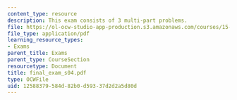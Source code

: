```yaml
---
content_type: resource
description: This exam consists of 3 multi-part problems.
file: https://ol-ocw-studio-app-production.s3.amazonaws.com/courses/15-501-introduction-to-financial-and-managerial-accounting-spring-2004/12588379584d82b0d59337d2d2a5d80d_final_exam_s04.pdf
file_type: application/pdf
learning_resource_types:
- Exams
parent_title: Exams
parent_type: CourseSection
resourcetype: Document
title: final_exam_s04.pdf
type: OCWFile
uid: 12588379-584d-82b0-d593-37d2d2a5d80d
---
```


